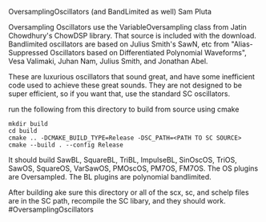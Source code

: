 OversamplingOscillators (and BandLimited as well)
Sam Pluta

Oversampling Oscillators use the VariableOversampling class from Jatin Chowdhury's ChowDSP library. That source is included with the download. Bandlimited oscillators are based on Julius Smith's SawN, etc from "Alias-Suppressed Oscillators based on Differentiated Polynomial Waveforms", Vesa Valimaki, Juhan Nam, Julius Smith, and Jonathan Abel.

These are luxurious oscillators that sound great, and have some inefficient code used to achieve these great sounds. They are not designed to be super efficient, so if you want that, use the standard SC oscillators.


run the following from this directory to build from source using cmake

```
mkdir build
cd build
cmake .. -DCMAKE_BUILD_TYPE=Release -DSC_PATH=<PATH TO SC SOURCE> 
cmake --build . --config Release
```

It should build SawBL, SquareBL, TriBL, ImpulseBL, SinOscOS, TriOS, SawOS, SquareOS, VarSawOS, PMOscOS, PM7OS, FM7OS. The OS plugins are Oversampled. The BL plugins are polynomial bandlimited.

After building ake sure this directory or all of the scx, sc, and schelp files are in the SC path, recompile the SC libary, and they should work. #OversamplingOscillators
